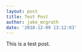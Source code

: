 ```yaml
---
layout: post
title: Test Post
author: jake_mcgrath
date: '2018-12-09 13:12:03'
---
```

This is a test post.

